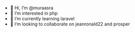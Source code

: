 - 👋 Hi, I’m @muraasra
- 👀 I’m interested in php
- 🌱 I’m currently learning laravel
- 💞️ I’m looking to collaborate on jeanronald22 and prosper


<!---
muraasra/muraasra is a ✨ special ✨ repository because its `README.md` (this file) appears on your GitHub profile.
You can click the Preview link to take a look at your changes.
--->
